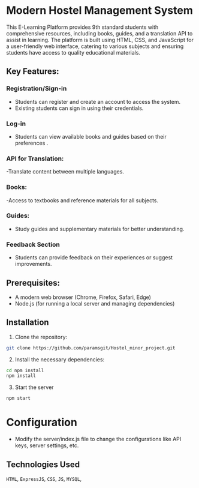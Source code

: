 # Modern Hostel Management System

This E-Learning Platform provides 9th standard students with comprehensive resources, including books, guides, and a translation API to assist in learning. The platform is built using HTML, CSS, and JavaScript for a user-friendly web interface, catering to various subjects and ensuring students have access to quality educational materials.

## Key Features:

### Registration/Sign-in
- Students can register and create an account to access the system.
- Existing students can sign in using their credentials.

### Log-in
- Students can view available books and guides based on their preferences .

### API for Translation:
-Translate content between multiple languages.

### Books: 
 -Access to textbooks and reference materials for all subjects.

### Guides:
 - Study guides and supplementary materials for better understanding.

### Feedback Section
- Students can provide feedback on their experiences or suggest improvements.

## Prerequisites:
- A modern web browser (Chrome, Firefox, Safari, Edge)
- Node.js (for running a local server and managing dependencies)

## Installation

1. Clone the repository:

```bash
git clone https://github.com/paramsgit/Hostel_minor_project.git
```
2. Install the necessary dependencies:
```bash
cd npm install
npm install
```
3. Start the server
```bash
npm start
```

# Configuration
- Modify the server/index.js file to change the configurations like API keys, server settings, etc.

## Technologies Used
`HTML`,
`ExpressJS`,
`CSS`,
`JS`,
`MYSQL`,
